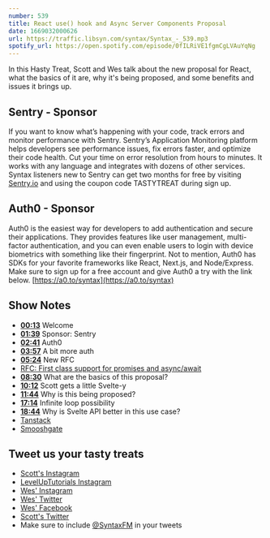 ```yaml
---
number: 539
title: React use() hook and Async Server Components Proposal
date: 1669032000626
url: https://traffic.libsyn.com/syntax/Syntax_-_539.mp3
spotify_url: https://open.spotify.com/episode/0fILRiVE1fgmCgLVAuYqNg
---
```


In this Hasty Treat, Scott and Wes talk about the new proposal for React, what the basics of it are, why it's being proposed, and some benefits and issues it brings up.

## Sentry - Sponsor

If you want to know what’s happening with your code, track errors and monitor performance with Sentry. Sentry’s Application Monitoring platform helps developers see performance issues, fix errors faster, and optimize their code health. Cut your time on error resolution from hours to minutes. It works with any language and integrates with dozens of other services. Syntax listeners new to Sentry can get two months for  free by visiting [Sentry.io](https://sentry.io) and using the coupon code TASTYTREAT during sign up.

## Auth0 - Sponsor

Auth0 is the easiest way for developers to add authentication and secure their applications. They provides features like user management, multi-factor authentication, and you can even enable users to login with device biometrics with something like their fingerprint. Not to mention, Auth0 has SDKs for your favorite frameworks like React, Next.js, and Node/Express. Make sure to sign up for a free account and give Auth0 a try with the link below. [https://a0.to/syntax](https://a0.to/syntax)

## Show Notes

* **[00:13](#t=00:13)** Welcome
* **[01:39](#t=01:39)** Sponsor: Sentry
* **[02:41](#t=02:41)** Auth0
* **[03:57](#t=03:57)** A bit more auth
* **[05:24](#t=05:24)** New RFC
* [RFC: First class support for promises and async/await](https://github.com/reactjs/rfcs/pull/229)
* **[08:30](#t=08:30)** What are the basics of this proposal?
* **[10:12](#t=10:12)** Scott gets a little Svelte-y
* **[11:44](#t=11:44)** Why is this being proposed?
* **[17:14](#t=17:14)** Infinite loop possibility
* **[18:44](#t=18:44)** Why is Svelte API better in this use case?
* [Tanstack](https://tanstack.com)
* [Smooshgate](https://developer.chrome.com/blog/smooshgate/)

## Tweet us your tasty treats

* [Scott's Instagram](https://www.instagram.com/stolinski/)
* [LevelUpTutorials Instagram](https://www.instagram.com/LevelUpTutorials/)
* [Wes' Instagram](https://www.instagram.com/wesbos/)
* [Wes' Twitter](https://twitter.com/wesbos)
* [Wes' Facebook](https://www.facebook.com/wesbos.developer)
* [Scott's Twitter](https://twitter.com/stolinski)
* Make sure to include [@SyntaxFM](https://twitter.com/SyntaxFM) in your tweets

